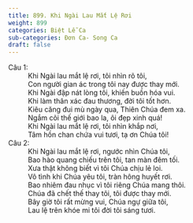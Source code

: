 ```yaml
---
title: 899. Khi Ngài Lau Mắt Lệ Rơi
weight: 899
categories: Biệt Lễ Ca
sub-categories: Đơn Ca- Song Ca
draft: false
---
```

<dl><dt>Câu 1:</dt><dd data-verse="1">Khi Ngài lau mắt lệ rơi, tôi nhìn rõ tôi, <br/>Con người gian ác trong tôi nay được thay mới. <br/>Khi Ngài đập nát lòng tôi, khiến buồn hóa vui. <br/>Khi làm thân xác đau thương, đời tôi tốt hơn. <br/>Kiêu căng đui mù ngày qua, Thiên Chúa đem xa. <br/>Ngắm cõi thế giới bao la, ôi đẹp xinh quá! <br/>Khi Ngài lau mắt lệ rơi, tôi nhìn khắp nơi, <br/>Tâm hồn chan chứa vui tươi, tạ ơn Chúa tôi! </dd><dt>Câu 2:</dt><dd data-verse="2">Khi Ngài lau mắt lệ rơi, ngước nhìn Chúa tôi, <br/>Bao hào quang chiếu trên tôi, tan màn đêm tối. <br/>Xưa thật không biết vì tôi Chúa chịu lẻ loi. <br/>Vô tình khi Chúa yêu tôi, tràn hông huyết rơi. <br/>Bao nhiêm đau nhục vì tôi riêng Chúa mang thôi. <br/>Chúa đã chết thế thay tôi, tôi được thay mới. <br/>Bây giờ tôi rất mừng vui, Chúa ngự giữa tôi, <br/>Lau lệ trên khóe mi tôi đời tôi sáng tươi. </dd></dl>